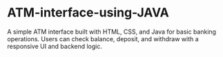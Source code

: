# ATM-interface-using-JAVA
A simple ATM interface built with HTML, CSS, and Java for basic banking operations. Users can check balance, deposit, and withdraw with a responsive UI and backend logic.
